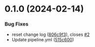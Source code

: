 # 0.1.0 (2024-02-14)


### Bug Fixes

* reset change log ([806c9f3](https://github.com/sas-cavalier/greetings-ci/commit/806c9f3a9e486edf139653047e61dbaed7ef769f)), closes [#2](https://github.com/sas-cavalier/greetings-ci/issues/2)
* Update pipeline.yml ([515c600](https://github.com/sas-cavalier/greetings-ci/commit/515c600cf1797dfa8aae04c37695d8b104cf349a))



